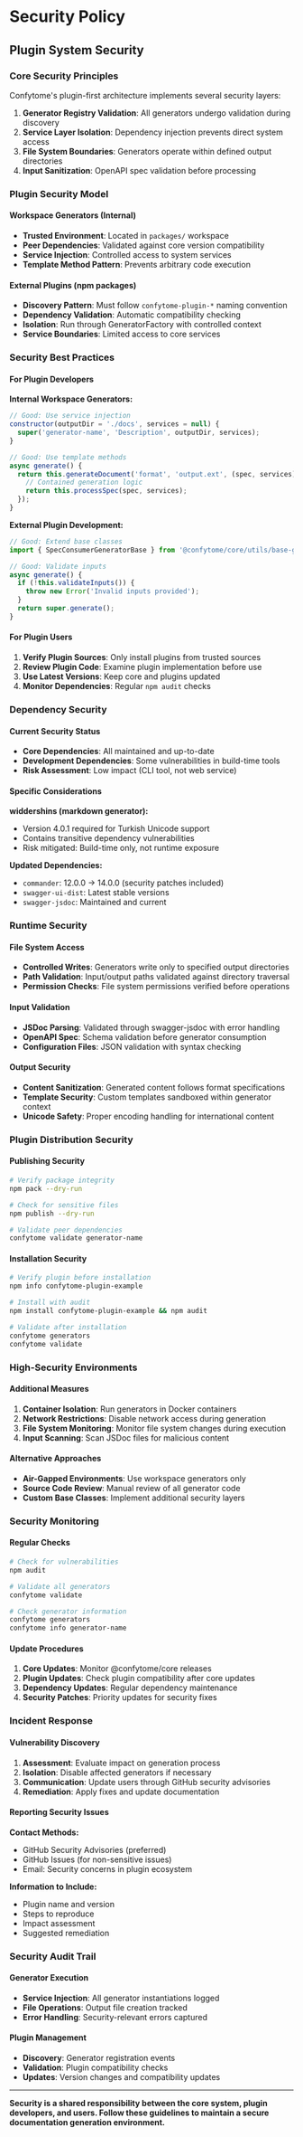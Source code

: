 # Security Policy

## Plugin System Security

### Core Security Principles

Confytome's plugin-first architecture implements several security layers:

1. **Generator Registry Validation**: All generators undergo validation during discovery
2. **Service Layer Isolation**: Dependency injection prevents direct system access
3. **File System Boundaries**: Generators operate within defined output directories
4. **Input Sanitization**: OpenAPI spec validation before processing

### Plugin Security Model

#### Workspace Generators (Internal)
- **Trusted Environment**: Located in `packages/` workspace
- **Peer Dependencies**: Validated against core version compatibility
- **Service Injection**: Controlled access to system services
- **Template Method Pattern**: Prevents arbitrary code execution

#### External Plugins (npm packages)
- **Discovery Pattern**: Must follow `confytome-plugin-*` naming convention
- **Dependency Validation**: Automatic compatibility checking
- **Isolation**: Run through GeneratorFactory with controlled context
- **Service Boundaries**: Limited access to core services

### Security Best Practices

#### For Plugin Developers

**Internal Workspace Generators:**
```javascript
// Good: Use service injection
constructor(outputDir = './docs', services = null) {
  super('generator-name', 'Description', outputDir, services);
}

// Good: Use template methods
async generate() {
  return this.generateDocument('format', 'output.ext', (spec, services) => {
    // Contained generation logic
    return this.processSpec(spec, services);
  });
}
```

**External Plugin Development:**
```javascript
// Good: Extend base classes
import { SpecConsumerGeneratorBase } from '@confytome/core/utils/base-generator.js';

// Good: Validate inputs
async generate() {
  if (!this.validateInputs()) {
    throw new Error('Invalid inputs provided');
  }
  return super.generate();
}
```

#### For Plugin Users

1. **Verify Plugin Sources**: Only install plugins from trusted sources
2. **Review Plugin Code**: Examine plugin implementation before use
3. **Use Latest Versions**: Keep core and plugins updated
4. **Monitor Dependencies**: Regular `npm audit` checks

### Dependency Security

#### Current Security Status
- **Core Dependencies**: All maintained and up-to-date
- **Development Dependencies**: Some vulnerabilities in build-time tools
- **Risk Assessment**: Low impact (CLI tool, not web service)

#### Specific Considerations

**widdershins (markdown generator):**
- Version 4.0.1 required for Turkish Unicode support
- Contains transitive dependency vulnerabilities
- Risk mitigated: Build-time only, not runtime exposure

**Updated Dependencies:**
- `commander`: 12.0.0 → 14.0.0 (security patches included)
- `swagger-ui-dist`: Latest stable versions
- `swagger-jsdoc`: Maintained and current

### Runtime Security

#### File System Access
- **Controlled Writes**: Generators write only to specified output directories
- **Path Validation**: Input/output paths validated against directory traversal
- **Permission Checks**: File system permissions verified before operations

#### Input Validation
- **JSDoc Parsing**: Validated through swagger-jsdoc with error handling
- **OpenAPI Spec**: Schema validation before generator consumption
- **Configuration Files**: JSON validation with syntax checking

#### Output Security
- **Content Sanitization**: Generated content follows format specifications
- **Template Security**: Custom templates sandboxed within generator context
- **Unicode Safety**: Proper encoding handling for international content

### Plugin Distribution Security

#### Publishing Security
```bash
# Verify package integrity
npm pack --dry-run

# Check for sensitive files
npm publish --dry-run

# Validate peer dependencies
confytome validate generator-name
```

#### Installation Security
```bash
# Verify plugin before installation
npm info confytome-plugin-example

# Install with audit
npm install confytome-plugin-example && npm audit

# Validate after installation
confytome generators
confytome validate
```

### High-Security Environments

#### Additional Measures
1. **Container Isolation**: Run generators in Docker containers
2. **Network Restrictions**: Disable network access during generation
3. **File System Monitoring**: Monitor file system changes during execution
4. **Input Scanning**: Scan JSDoc files for malicious content

#### Alternative Approaches
- **Air-Gapped Environments**: Use workspace generators only
- **Source Code Review**: Manual review of all generator code
- **Custom Base Classes**: Implement additional security layers

### Security Monitoring

#### Regular Checks
```bash
# Check for vulnerabilities
npm audit

# Validate all generators
confytome validate

# Check generator information
confytome generators
confytome info generator-name
```

#### Update Procedures
1. **Core Updates**: Monitor @confytome/core releases
2. **Plugin Updates**: Check plugin compatibility after core updates
3. **Dependency Updates**: Regular dependency maintenance
4. **Security Patches**: Priority updates for security fixes

### Incident Response

#### Vulnerability Discovery
1. **Assessment**: Evaluate impact on generation process
2. **Isolation**: Disable affected generators if necessary
3. **Communication**: Update users through GitHub security advisories
4. **Remediation**: Apply fixes and update documentation

#### Reporting Security Issues

**Contact Methods:**
- GitHub Security Advisories (preferred)
- GitHub Issues (for non-sensitive issues)
- Email: Security concerns in plugin ecosystem

**Information to Include:**
- Plugin name and version
- Steps to reproduce
- Impact assessment
- Suggested remediation

### Security Audit Trail

#### Generator Execution
- **Service Injection**: All generator instantiations logged
- **File Operations**: Output file creation tracked
- **Error Handling**: Security-relevant errors captured

#### Plugin Management
- **Discovery**: Generator registration events
- **Validation**: Plugin compatibility checks
- **Updates**: Version changes and compatibility updates

---

**Security is a shared responsibility between the core system, plugin developers, and users. Follow these guidelines to maintain a secure documentation generation environment.**